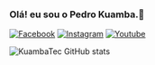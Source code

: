 ### Olá! eu sou o Pedro Kuamba.👋

[![Facebook](https://img.shields.io/badge/Facebook-1877F2?style=for-the-badge&logo=facebook&logoColor=white)](https://facebook.com/Kuamba.Tec.com)
[![Instagram](https://img.shields.io/badge/Instagram-E4405F?style=for-the-badge&logo=instagram&logoColor=white)](https://instagram.com/Kuamba.Tec.com)
[![Youtube](https://img.shields.io/badge/YouTube-FF0000?style=for-the-badge&logo=youtube&logoColor=white)](https://youtube.com/Kuamba.Tec.com)

![KuambaTec GitHub stats](https://github-readme-stats.vercel.app/api?username=KuambaTec&show_icons=true&theme=dark)
